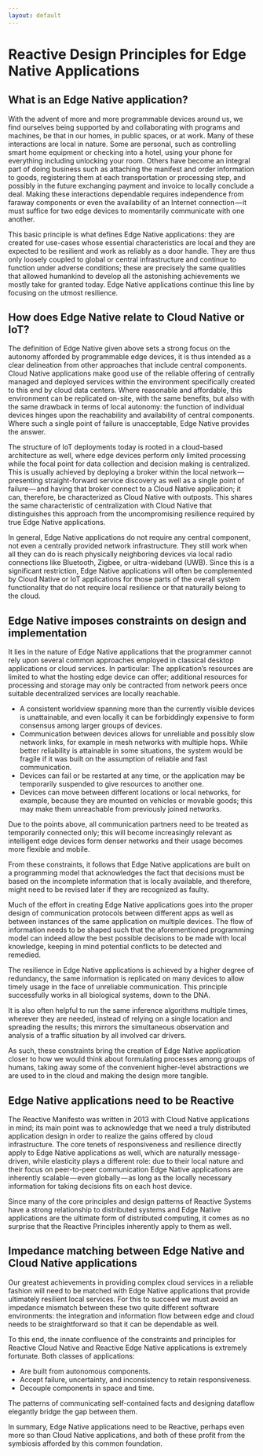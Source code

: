 ```yaml
---
layout: default
---
```


# Reactive Design Principles for Edge Native Applications

## What is an Edge Native application?

With the advent of more and more programmable devices around us, we find ourselves being supported by and collaborating with programs and machines, be that in our homes, in public spaces, or at work. Many of these interactions are local in nature. Some are personal, such as controlling smart home equipment or checking into a hotel, using your phone for everything including unlocking your room. Others have become an integral part of doing business such as attaching the manifest and order information to goods, registering them at each transportation or processing step, and possibly in the future exchanging payment and invoice to locally conclude a deal. Making these interactions dependable requires independence from  faraway components or even the availability of an Internet connection — it must suffice for two edge devices to momentarily communicate with one another.

This basic principle is what defines Edge Native applications: they are created for use-cases whose essential characteristics are local and they are expected to be resilient and work as reliably as a door handle. They are thus only loosely coupled to global or central infrastructure and continue to function under adverse conditions; these are precisely the same qualities that allowed humankind to develop all the astonishing achievements we mostly take for granted today. Edge Native applications continue this line by focusing on the utmost resilience.

## How does Edge Native relate to Cloud Native or IoT?

The definition of Edge Native given above sets a strong focus on the autonomy afforded by programmable edge devices, it is thus intended as a clear delineation from other approaches that include central components. Cloud Native applications make good use of the reliable offering of centrally managed and deployed services within the environment specifically created to this end by cloud data centers. Where reasonable and affordable, this environment can be replicated on-site, with the same benefits, but also with the same drawback in terms of local autonomy: the function of individual devices hinges upon the reachability and availability of central components. Where such a single point of failure is unacceptable, Edge Native provides the answer.

The structure of IoT deployments today is rooted in a cloud-based architecture as well, where edge devices perform only limited processing while the focal point for data collection and decision making is centralized. This is usually achieved by deploying a broker within the local network — presenting straight-forward service discovery as well as a single point of failure — and having that broker connect to a Cloud Native application; it can, therefore, be characterized as Cloud Native with outposts. This shares the same characteristic of centralization with Cloud Native that distinguishes this approach from the uncompromising resilience required by true Edge Native applications.

In general, Edge Native applications do not require any central component, not even a centrally provided network infrastructure. They still work when all they can do is reach physically neighboring devices via local radio connections like Bluetooth, Zigbee, or ultra-wideband (UWB). Since this is a significant restriction, Edge Native applications will often be complemented by Cloud Native or IoT applications for those parts of the overall system functionality that do not require local resilience or that naturally belong to the cloud.

## Edge Native imposes constraints on design and implementation

It lies in the nature of Edge Native applications that the programmer cannot rely upon several common approaches employed in classical desktop applications or cloud services. In particular:
The application’s resources are limited to what the hosting edge device can offer; additional resources for processing and storage may only be contracted from network peers once suitable decentralized services are locally reachable.

- A consistent worldview spanning more than the currently visible devices is unattainable, and even locally it can be forbiddingly expensive to form consensus among larger groups of devices.
- Communication between devices allows for unreliable and possibly slow network links, for example in mesh networks with multiple hops. While better reliability is attainable in some situations, the system would be fragile if it was built on the assumption of reliable and fast communication.
- Devices can fail or be restarted at any time, or the application may be temporarily suspended to give resources to another one.
- Devices can move between different locations or local networks, for example, because they are mounted on vehicles or movable goods; this may make them unreachable from previously joined networks.

Due to the points above, all communication partners need to be treated as temporarily connected only; this will become increasingly relevant as intelligent edge devices form denser networks and their usage becomes more flexible and mobile.

From these constraints, it follows that Edge Native applications are built on a programming model that acknowledges the fact that decisions must be based on the incomplete information that is locally available, and therefore, might need to be revised later if they are recognized as faulty.

Much of the effort in creating Edge Native applications goes into the proper design of communication protocols between different apps as well as between instances of the same application on multiple devices. The flow of information needs to be shaped such that the aforementioned programming model can indeed allow the best possible decisions to be made with local knowledge, keeping in mind potential conflicts to be detected and remedied.

The resilience in Edge Native applications is achieved by a higher degree of redundancy, the same information is replicated on many devices to allow timely usage in the face of unreliable communication.  This principle successfully works in all  biological systems, down to the DNA. 

It is also often helpful to run the same inference algorithms multiple times, wherever they are needed, instead of relying on a single location and spreading the results; this mirrors the simultaneous observation and analysis of a traffic situation by all involved car drivers.

As such, these constraints bring the creation of Edge Native application closer to how we would think about formulating processes among groups of humans, taking away some of the convenient higher-level abstractions we are used to in the cloud and making the design more tangible.

## Edge Native applications need to be Reactive

The Reactive Manifesto was written in 2013 with Cloud Native applications in mind; its main point was to acknowledge that we need a truly distributed application design in order to realize the gains offered by cloud infrastructure. The core tenets of responsiveness and resilience directly apply to Edge Native applications as well, which are naturally message-driven, while elasticity plays a different role: due to their local nature and their focus on peer-to-peer communication Edge Native applications are inherently scalable — even globally — as long as the locally necessary information for taking decisions fits on each host device.

Since many of the core principles and design patterns of Reactive Systems have a strong relationship to distributed systems and Edge Native applications are the ultimate form of distributed computing, it comes as no surprise that the Reactive Principles inherently apply to them as well.

## Impedance matching between Edge Native and Cloud Native applications

Our greatest achievements in providing complex cloud services in a reliable fashion will need to be matched with Edge Native applications that provide ultimately resilient local services. For this to succeed we must avoid an impedance mismatch between these two quite different software environments: the integration and information flow between edge and cloud needs to be straightforward so that it can be dependable as well.

To this end, the innate confluence of the constraints and principles for Reactive Cloud Native and Reactive Edge Native applications  is extremely fortunate. Both classes of applications:

- Are built from autonomous components. 
- Accept failure, uncertainty, and inconsistency to retain responsiveness.
- Decouple components in space and time.

The patterns of communicating self-contained facts and designing dataflow elegantly bridge the gap between them.

In summary, Edge Native applications need to be Reactive, perhaps even more so than Cloud Native applications, and both of these profit from the symbiosis afforded by this common foundation.
